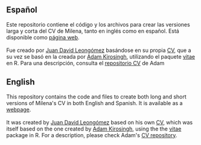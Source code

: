 ## Español

Este repositorio contiene el código y los archivos para crear las versiones larga y corta del CV de Milena, tanto en inglés como en español. Está disponible como <a href="https://github.com/JDLeongomez/JDL_CV">página web</a>.
<br>
<br>
Fue creado por <a href="https://github.com/JDLeongomez">Juan David Leongómez</a> basándose en su propia <a href="https://github.com/JDLeongomez/JDL_CV">CV</a>, que a su vez se basó en la creada por <a href="https://github.com/akirosingh">Adam Kirosingh</a>, utilizando el paquete <a href="https://github.com/mitchelloharawild/vitae">vitae</a> en R. Para una descripción, consulta el <a href="https://github.com/akirosingh/CV">repositorio CV</a> de Adam

## English

This repository contains the code and files to create both long and short versions of Milena's CV in both English and Spanish. It is available as a <a href="https://github.com/JDLeongomez/JDL_CV">webpage</a>.
<br>
<br>
It was created by <a href="https://github.com/JDLeongomez">Juan David Leongómez</a> based on his own <a href="https://github.com/JDLeongomez/JDL_CV">CV</a>, which was itself based on the one created by <a href="https://github.com/akirosingh">Adam Kirosingh</a>, using the the <a href="https://github.com/mitchelloharawild/vitae">vitae</a> package in R. For a description, please check Adam's <a href="https://github.com/akirosingh/CV">CV repository</a>.
